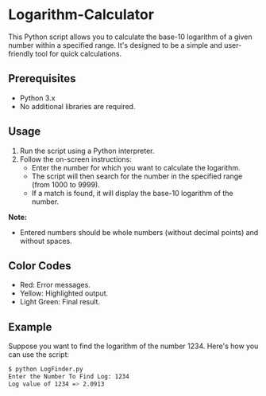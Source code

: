 # Logarithm-Calculator

This Python script allows you to calculate the base-10 logarithm of a given number within a specified range. It's designed to be a simple and user-friendly tool for quick calculations.

## Prerequisites

- Python 3.x
- No additional libraries are required.

## Usage

1. Run the script using a Python interpreter.
2. Follow the on-screen instructions:
   - Enter the number for which you want to calculate the logarithm.
   - The script will then search for the number in the specified range (from 1000 to 9999).
   - If a match is found, it will display the base-10 logarithm of the number.

**Note:**
- Entered numbers should be whole numbers (without decimal points) and without spaces.

## Color Codes
- Red: Error messages.
- Yellow: Highlighted output.
- Light Green: Final result.

## Example

Suppose you want to find the logarithm of the number 1234. Here's how you can use the script:

```bash
$ python LogFinder.py
Enter the Number To Find Log: 1234
Log value of 1234 => 2.0913
